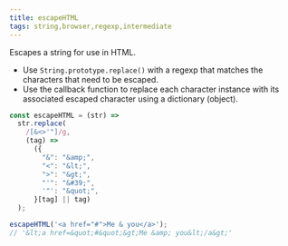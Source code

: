 ```yaml
---
title: escapeHTML
tags: string,browser,regexp,intermediate
---
```


Escapes a string for use in HTML.

- Use `String.prototype.replace()` with a regexp that matches the characters that need to be escaped.
- Use the callback function to replace each character instance with its associated escaped character using a dictionary (object).

```js
const escapeHTML = (str) =>
  str.replace(
    /[&<>'"]/g,
    (tag) =>
      ({
        "&": "&amp;",
        "<": "&lt;",
        ">": "&gt;",
        "'": "&#39;",
        '"': "&quot;",
      }[tag] || tag)
  );
```

```js
escapeHTML('<a href="#">Me & you</a>');
// '&lt;a href=&quot;#&quot;&gt;Me &amp; you&lt;/a&gt;'
```
